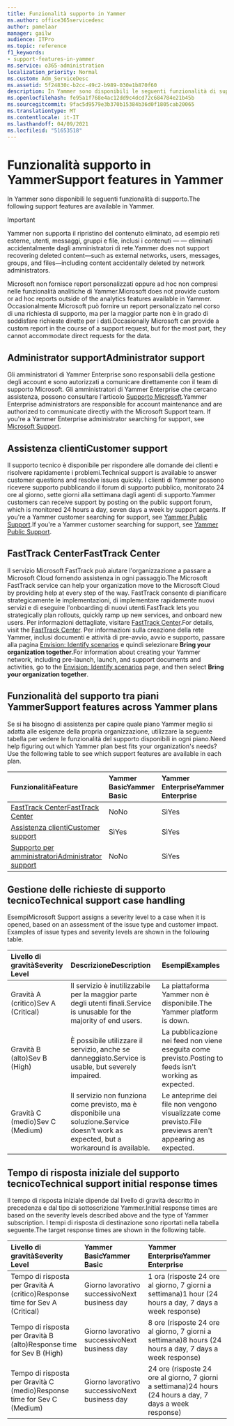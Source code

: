 ```yaml
---
title: Funzionalità supporto in Yammer
ms.author: office365servicedesc
author: pamelaar
manager: gailw
audience: ITPro
ms.topic: reference
f1_keywords:
- support-features-in-yammer
ms.service: o365-administration
localization_priority: Normal
ms.custom: Adm_ServiceDesc
ms.assetid: 5f24830c-b2cc-49c2-b989-030e1b870f60
description: In Yammer sono disponibili le seguenti funzionalità di supporto.
ms.openlocfilehash: fe95a1f768e4ac12dd9c4dcd72c684784e21b45b
ms.sourcegitcommit: 9fac5d9579e3b370b15384b36d0f1805cab20065
ms.translationtype: MT
ms.contentlocale: it-IT
ms.lasthandoff: 04/09/2021
ms.locfileid: "51653518"
---
```

# <a name="support-features-in-yammer"></a><span data-ttu-id="43a5f-103">Funzionalità supporto in Yammer</span><span class="sxs-lookup"><span data-stu-id="43a5f-103">Support features in Yammer</span></span>

<span data-ttu-id="43a5f-104">In Yammer sono disponibili le seguenti funzionalità di supporto.</span><span class="sxs-lookup"><span data-stu-id="43a5f-104">The following support features are available in Yammer.</span></span>
  
> [!IMPORTANT]
> <span data-ttu-id="43a5f-105">Yammer non supporta il ripristino del contenuto eliminato, ad esempio reti esterne, utenti, messaggi, gruppi e file, inclusi i contenuti &mdash; &mdash; eliminati accidentalmente dagli amministratori di rete.</span><span class="sxs-lookup"><span data-stu-id="43a5f-105">Yammer does not support recovering deleted content&mdash;such as external networks, users, messages, groups, and files&mdash;including content accidentally deleted by network administrators.</span></span>
>
> <span data-ttu-id="43a5f-106">Microsoft non fornisce report personalizzati oppure ad hoc non compresi nelle funzionalità analitiche di Yammer.</span><span class="sxs-lookup"><span data-stu-id="43a5f-106">Microsoft does not provide custom or ad hoc reports outside of the analytics features available in Yammer.</span></span> <span data-ttu-id="43a5f-107">Occasionalmente Microsoft può fornire un report personalizzato nel corso di una richiesta di supporto, ma per la maggior parte non è in grado di soddisfare richieste dirette per i dati.</span><span class="sxs-lookup"><span data-stu-id="43a5f-107">Occasionally Microsoft can provide a custom report in the course of a support request, but for the most part, they cannot accommodate direct requests for the data.</span></span>

## <a name="administrator-support"></a><span data-ttu-id="43a5f-108">Administrator support</span><span class="sxs-lookup"><span data-stu-id="43a5f-108">Administrator support</span></span>

<span data-ttu-id="43a5f-p102">Gli amministratori di Yammer Enterprise sono responsabili della gestione degli account e sono autorizzati a comunicare direttamente con il team di supporto Microsoft. Gli amministratori di Yammer Enterprise che cercano assistenza, possono consultare l'articolo [Supporto Microsoft](https://go.microsoft.com/fwlink/p/?LinkId=330922).</span><span class="sxs-lookup"><span data-stu-id="43a5f-p102">Yammer Enterprise administrators are responsible for account maintenance and are authorized to communicate directly with the Microsoft Support team. If you're a Yammer Enterprise administrator searching for support, see [Microsoft Support](https://go.microsoft.com/fwlink/p/?LinkId=330922).</span></span>

## <a name="customer-support"></a><span data-ttu-id="43a5f-111">Assistenza clienti</span><span class="sxs-lookup"><span data-stu-id="43a5f-111">Customer support</span></span>

<span data-ttu-id="43a5f-112">Il supporto tecnico è disponibile per rispondere alle domande dei clienti e risolvere rapidamente i problemi.</span><span class="sxs-lookup"><span data-stu-id="43a5f-112">Technical support is available to answer customer questions and resolve issues quickly.</span></span> <span data-ttu-id="43a5f-113">I clienti di Yammer possono ricevere supporto pubblicando il forum di supporto pubblico, monitorato 24 ore al giorno, sette giorni alla settimana dagli agenti di supporto.</span><span class="sxs-lookup"><span data-stu-id="43a5f-113">Yammer customers can receive support by posting on the public support forum, which is monitored 24 hours a day, seven days a week by support agents.</span></span> <span data-ttu-id="43a5f-114">If you're a Yammer customer searching for support, see [Yammer Public Support](https://go.microsoft.com/fwlink/p/?LinkId=330921).</span><span class="sxs-lookup"><span data-stu-id="43a5f-114">If you're a Yammer customer searching for support, see [Yammer Public Support](https://go.microsoft.com/fwlink/p/?LinkId=330921).</span></span>
   
## <a name="fasttrack-center"></a><span data-ttu-id="43a5f-115">FastTrack Center</span><span class="sxs-lookup"><span data-stu-id="43a5f-115">FastTrack Center</span></span>

<span data-ttu-id="43a5f-116">Il servizio Microsoft FastTrack può aiutare l'organizzazione a passare a Microsoft Cloud fornendo assistenza in ogni passaggio.</span><span class="sxs-lookup"><span data-stu-id="43a5f-116">The Microsoft FastTrack service can help your organization move to the Microsoft Cloud by providing help at every step of the way.</span></span> <span data-ttu-id="43a5f-117">FastTrack consente di pianificare strategicamente le implementazioni, di implementare rapidamente nuovi servizi e di eseguire l'onboarding di nuovi utenti.</span><span class="sxs-lookup"><span data-stu-id="43a5f-117">FastTrack lets you strategically plan rollouts, quickly ramp up new services, and onboard new users.</span></span> <span data-ttu-id="43a5f-118">Per informazioni dettagliate, visitare [FastTrack Center](https://go.microsoft.com/fwlink/?LinkID=518597&amp;clcid=0x409).</span><span class="sxs-lookup"><span data-stu-id="43a5f-118">For details, visit the [FastTrack Center](https://go.microsoft.com/fwlink/?LinkID=518597&amp;clcid=0x409).</span></span> <span data-ttu-id="43a5f-119">Per informazioni sulla creazione della rete Yammer, inclusi documenti e attività di pre-avvio, avvio e supporto, passare alla pagina [Envision: Identify scenarios](https://fasttrack.microsoft.com/office/envision/identify-scenarios) e quindi selezionare **Bring your organization together.**</span><span class="sxs-lookup"><span data-stu-id="43a5f-119">For information about creating your Yammer network, including pre-launch, launch, and support documents and activities, go to the [Envision: Identify scenarios](https://fasttrack.microsoft.com/office/envision/identify-scenarios) page, and then select **Bring your organization together**.</span></span>

## <a name="support-features-across-yammer-plans"></a><span data-ttu-id="43a5f-120">Funzionalità del supporto tra piani Yammer</span><span class="sxs-lookup"><span data-stu-id="43a5f-120">Support features across Yammer plans</span></span>

<span data-ttu-id="43a5f-p105">Se si ha bisogno di assistenza per capire quale piano Yammer meglio si adatta alle esigenze della propria organizzazione, utilizzare la seguente tabella per vedere le funzionalità del supporto disponibili in ogni piano.</span><span class="sxs-lookup"><span data-stu-id="43a5f-p105">Need help figuring out which Yammer plan best fits your organization's needs? Use the following table to see which support features are available in each plan.</span></span>
  
|<span data-ttu-id="43a5f-123">**Funzionalità**</span><span class="sxs-lookup"><span data-stu-id="43a5f-123">**Feature**</span></span>|<span data-ttu-id="43a5f-124">**Yammer Basic**</span><span class="sxs-lookup"><span data-stu-id="43a5f-124">**Yammer Basic**</span></span>|<span data-ttu-id="43a5f-125">**Yammer Enterprise**</span><span class="sxs-lookup"><span data-stu-id="43a5f-125">**Yammer Enterprise**</span></span>|
|:-----|:-----|:-----|
|[<span data-ttu-id="43a5f-126">FastTrack Center</span><span class="sxs-lookup"><span data-stu-id="43a5f-126">FastTrack Center</span></span>](https://go.microsoft.com/fwlink/?LinkID=518597&amp;clcid=0x409) <br/> |<span data-ttu-id="43a5f-127">No</span><span class="sxs-lookup"><span data-stu-id="43a5f-127">No</span></span>  <br/> |<span data-ttu-id="43a5f-128">Sì</span><span class="sxs-lookup"><span data-stu-id="43a5f-128">Yes</span></span>  <br/> |
|[<span data-ttu-id="43a5f-129">Assistenza clienti</span><span class="sxs-lookup"><span data-stu-id="43a5f-129">Customer support</span></span>](support-features-in-yammer.md#customer-support) <br/> |<span data-ttu-id="43a5f-130">Sì</span><span class="sxs-lookup"><span data-stu-id="43a5f-130">Yes</span></span>  <br/> |<span data-ttu-id="43a5f-131">Sì</span><span class="sxs-lookup"><span data-stu-id="43a5f-131">Yes</span></span>  <br/> |
|[<span data-ttu-id="43a5f-132">Supporto per amministratori</span><span class="sxs-lookup"><span data-stu-id="43a5f-132">Administrator support</span></span>](support-features-in-yammer.md#administrator-support) <br/> |<span data-ttu-id="43a5f-133">No</span><span class="sxs-lookup"><span data-stu-id="43a5f-133">No</span></span>  <br/> |<span data-ttu-id="43a5f-134">Sì</span><span class="sxs-lookup"><span data-stu-id="43a5f-134">Yes</span></span>  <br/> |
 
## <a name="technical-support-case-handling"></a><span data-ttu-id="43a5f-135">Gestione delle richieste di supporto tecnico</span><span class="sxs-lookup"><span data-stu-id="43a5f-135">Technical support case handling</span></span>

<span data-ttu-id="43a5f-p106">Esempi</span><span class="sxs-lookup"><span data-stu-id="43a5f-p106">Microsoft Support assigns a severity level to a case when it is opened, based on an assessment of the issue type and customer impact. Examples of issue types and severity levels are shown in the following table.</span></span> 
  
|<span data-ttu-id="43a5f-138">**Livello di gravità**</span><span class="sxs-lookup"><span data-stu-id="43a5f-138">**Severity Level**</span></span>|<span data-ttu-id="43a5f-139">**Descrizione**</span><span class="sxs-lookup"><span data-stu-id="43a5f-139">**Description**</span></span>|<span data-ttu-id="43a5f-140">**Esempi**</span><span class="sxs-lookup"><span data-stu-id="43a5f-140">**Examples**</span></span>|
|:-----|:-----|:-----|
|<span data-ttu-id="43a5f-141">Gravità A (critico)</span><span class="sxs-lookup"><span data-stu-id="43a5f-141">Sev A (Critical)</span></span>  <br/> |<span data-ttu-id="43a5f-142">Il servizio è inutilizzabile per la maggior parte degli utenti finali.</span><span class="sxs-lookup"><span data-stu-id="43a5f-142">Service is unusable for the majority of end users.</span></span>  <br/> |<span data-ttu-id="43a5f-143">La piattaforma Yammer non è disponibile.</span><span class="sxs-lookup"><span data-stu-id="43a5f-143">The Yammer platform is down.</span></span>  <br/> |
|<span data-ttu-id="43a5f-144">Gravità B (alto)</span><span class="sxs-lookup"><span data-stu-id="43a5f-144">Sev B (High)</span></span>  <br/> |<span data-ttu-id="43a5f-145">È possibile utilizzare il servizio, anche se danneggiato.</span><span class="sxs-lookup"><span data-stu-id="43a5f-145">Service is usable, but severely impaired.</span></span>  <br/> |<span data-ttu-id="43a5f-146">La pubblicazione nei feed non viene eseguita come previsto.</span><span class="sxs-lookup"><span data-stu-id="43a5f-146">Posting to feeds isn't working as expected.</span></span>  <br/> |
|<span data-ttu-id="43a5f-147">Gravità C (medio)</span><span class="sxs-lookup"><span data-stu-id="43a5f-147">Sev C (Medium)</span></span>  <br/> |<span data-ttu-id="43a5f-148">Il servizio non funziona come previsto, ma è disponibile una soluzione.</span><span class="sxs-lookup"><span data-stu-id="43a5f-148">Service doesn't work as expected, but a workaround is available.</span></span>  <br/> |<span data-ttu-id="43a5f-149">Le anteprime dei file non vengono visualizzate come previsto.</span><span class="sxs-lookup"><span data-stu-id="43a5f-149">File previews aren't appearing as expected.</span></span>  <br/> |

## <a name="technical-support-initial-response-times"></a><span data-ttu-id="43a5f-150">Tempo di risposta iniziale del supporto tecnico</span><span class="sxs-lookup"><span data-stu-id="43a5f-150">Technical support initial response times</span></span>

<span data-ttu-id="43a5f-151">Il tempo di risposta iniziale dipende dal livello di gravità descritto in precedenza e dal tipo di sottoscrizione Yammer.</span><span class="sxs-lookup"><span data-stu-id="43a5f-151">Initial response times are based on the severity levels described above and the type of Yammer subscription.</span></span> <span data-ttu-id="43a5f-152">I tempi di risposta di destinazione sono riportati nella tabella seguente.</span><span class="sxs-lookup"><span data-stu-id="43a5f-152">The target response times are shown in the following table.</span></span>
  
|<span data-ttu-id="43a5f-153">**Livello di gravità**</span><span class="sxs-lookup"><span data-stu-id="43a5f-153">**Severity Level**</span></span>|<span data-ttu-id="43a5f-154">**Yammer Basic**</span><span class="sxs-lookup"><span data-stu-id="43a5f-154">**Yammer Basic**</span></span>|<span data-ttu-id="43a5f-155">**Yammer Enterprise**</span><span class="sxs-lookup"><span data-stu-id="43a5f-155">**Yammer Enterprise**</span></span>|
|:-----|:-----|:-----|
|<span data-ttu-id="43a5f-156">Tempo di risposta per Gravità A (critico)</span><span class="sxs-lookup"><span data-stu-id="43a5f-156">Response time for Sev A (Critical)</span></span>  <br/> |<span data-ttu-id="43a5f-157">Giorno lavorativo successivo</span><span class="sxs-lookup"><span data-stu-id="43a5f-157">Next business day</span></span>  <br/> |<span data-ttu-id="43a5f-158">1 ora (risposte 24 ore al giorno, 7 giorni a settimana)</span><span class="sxs-lookup"><span data-stu-id="43a5f-158">1 hour (24 hours a day, 7 days a week response)</span></span>  <br/> |
|<span data-ttu-id="43a5f-159">Tempo di risposta per Gravità B (alto)</span><span class="sxs-lookup"><span data-stu-id="43a5f-159">Response time for Sev B (High)</span></span>  <br/> |<span data-ttu-id="43a5f-160">Giorno lavorativo successivo</span><span class="sxs-lookup"><span data-stu-id="43a5f-160">Next business day</span></span>  <br/> |<span data-ttu-id="43a5f-161">8 ore (risposte 24 ore al giorno, 7 giorni a settimana)</span><span class="sxs-lookup"><span data-stu-id="43a5f-161">8 hours (24 hours a day, 7 days a week response)</span></span>  <br/> |
|<span data-ttu-id="43a5f-162">Tempo di risposta per Gravità C (medio)</span><span class="sxs-lookup"><span data-stu-id="43a5f-162">Response time for Sev C (Medium)</span></span>  <br/> |<span data-ttu-id="43a5f-163">Giorno lavorativo successivo</span><span class="sxs-lookup"><span data-stu-id="43a5f-163">Next business day</span></span>  <br/> |<span data-ttu-id="43a5f-164">24 ore (risposte 24 ore al giorno, 7 giorni a settimana)</span><span class="sxs-lookup"><span data-stu-id="43a5f-164">24 hours (24 hours a day, 7 days a week response)</span></span>  <br/> |
